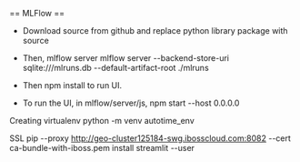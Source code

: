 == MLFlow == 

- Download source from github and replace python library package with source
- Then, mlflow server
mlflow server --backend-store-uri sqlite:///mlruns.db --default-artifact-root ./mlruns

- Then npm install to run UI.
- To run the UI, in mlflow/server/js, npm start --host 0.0.0.0

Creating virtualenv
python -m venv autotime_env

SSL
pip --proxy http://geo-cluster125184-swg.ibosscloud.com:8082 --cert ca-bundle-with-iboss.pem install streamlit --user